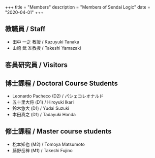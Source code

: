 +++
title = "Members"
description = "Members of Sendai Logic"
date = "2020-04-01"
+++

## 教職員 / Staff
* 田中 一之 教授 / Kazuyuki Tanaka
* 山崎 武 准教授 / Takeshi Yamazaki

## 客員研究員 / Visitors


## 博士課程 / Doctoral Course Students
* Leonardo Pacheco (D2) / パシェコレオナルド
* 五十里大将 (D1) / Hiroyuki Ikari
* 鈴木悠大 (D1) / Yudai Suzuki
* 本田真之 (D1) / Tadayuki Honda

## 修士課程 / Master course students
* 松本知也 (M2) / Tomoya Matsumoto
* 藤野岳梓 (M1) / Takeshi Fujino